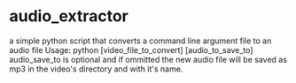 # audio_extractor
a simple python script that converts a command line argument file to an audio file
Usage:
python [video_file_to_convert] [audio_to_save_to]
audio_save_to is optional and if ommitted
the new audio file will be saved as mp3 in the video's
directory and with it's name.

